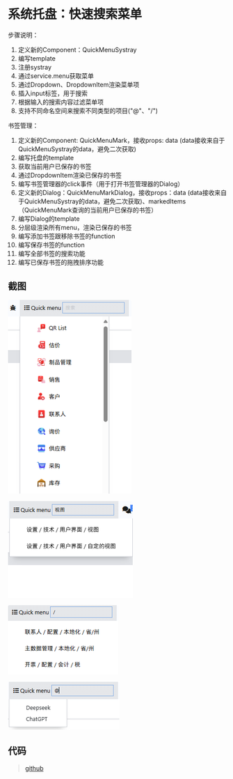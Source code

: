 # 系统托盘：快速搜索菜单

步骤说明：

1. 定义新的Component：QuickMenuSystray
2. 编写template
3. 注册systray
4. 通过service.menu获取菜单
5. 通过Dropdown、DropdownItem渲染菜单项
6. 插入input标签，用于搜索
7. 根据输入的搜索内容过滤菜单项
8. 支持不同命名空间来搜索不同类型的项目("@"、"/")

书签管理：
1. 定义新的Component: QuickMenuMark，接收props: data (data接收来自于QuickMenuSystray的data，避免二次获取)
2. 编写托盘的template
3. 获取当前用户已保存的书签
4. 通过DropdownItem渲染已保存的书签
5. 编写书签管理器的click事件（用于打开书签管理器的Dialog）
6. 定义新的Dialog：QuickMenuMarkDialog，接收props：data (data接收来自于QuickMenuSystray的data，避免二次获取)、markedItems（QuickMenuMark查询的当前用户已保存的书签）
7. 编写Dialog的template
8. 分层级渲染所有menu，渲染已保存的书签
9. 编写添加书签跟移除书签的function
10. 编写保存书签的function
11. 编写全部书签的搜索功能
12. 编写已保存书签的拖拽排序功能

## 截图<!-- {docsify-ignore} -->

![apps](_images\quick_menu_1.png "apps")

![query menu](_images\quick_menu_2.png "query menu")

![query menu namespace](_images\quick_menu_4.png "query menu namespace")

![query menu namespace](_images\quick_menu_3.png "query menu namespace")


## 代码<!-- {docsify-ignore} -->
> [github](https://github.com/LucasLiu09/odoo-module-lucas/tree/16.0/quick_menu_systray)
